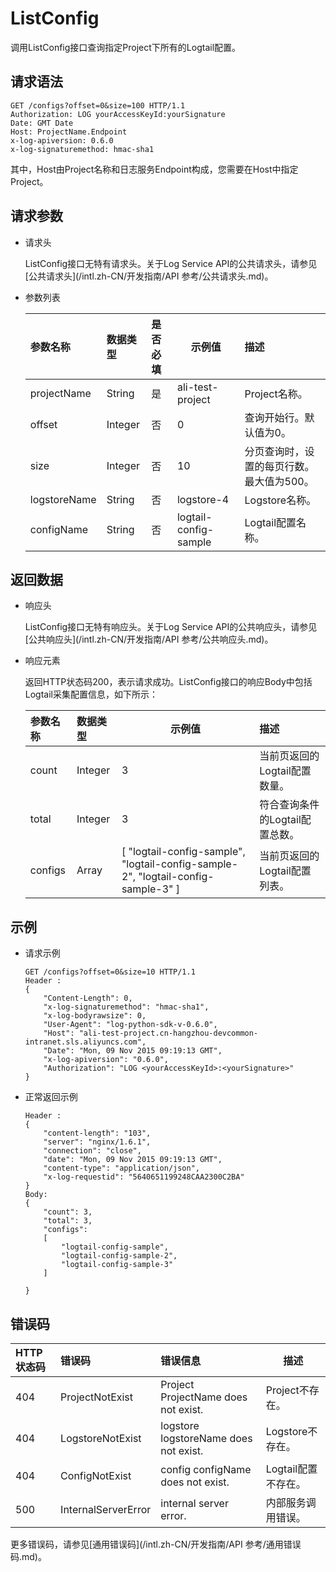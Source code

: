 # ListConfig

调用ListConfig接口查询指定Project下所有的Logtail配置。

## 请求语法

```
GET /configs?offset=0&size=100 HTTP/1.1
Authorization: LOG yourAccessKeyId:yourSignature 
Date: GMT Date
Host: ProjectName.Endpoint
x-log-apiversion: 0.6.0
x-log-signaturemethod: hmac-sha1
```

其中，Host由Project名称和日志服务Endpoint构成，您需要在Host中指定Project。

## 请求参数

-   请求头

    ListConfig接口无特有请求头。关于Log Service API的公共请求头，请参见[公共请求头](/intl.zh-CN/开发指南/API 参考/公共请求头.md)。

-   参数列表

    |参数名称|数据类型|是否必填|示例值|描述|
    |:---|:---|:---|---|:-|
    |projectName|String|是|ali-test-project|Project名称。|
    |offset|Integer|否|0|查询开始行。默认值为0。|
    |size|Integer|否|10|分页查询时，设置的每页行数。最大值为500。|
    |logstoreName|String|否|logstore-4|Logstore名称。|
    |configName|String|否|logtail-config-sample|Logtail配置名称。|


## 返回数据

-   响应头

    ListConfig接口无特有响应头。关于Log Service API的公共响应头，请参见[公共响应头](/intl.zh-CN/开发指南/API 参考/公共响应头.md)。

-   响应元素

    返回HTTP状态码200，表示请求成功。ListConfig接口的响应Body中包括Logtail采集配置信息，如下所示：

    |参数名称|数据类型|示例值|描述|
    |:---|:---|---|:-|
    |count|Integer|3|当前页返回的Logtail配置数量。|
    |total|Integer|3|符合查询条件的Logtail配置总数。|
    |configs|Array|\[ "logtail-config-sample", "logtail-config-sample-2", "logtail-config-sample-3" \]|当前页返回的Logtail配置列表。|


## 示例

-   请求示例

    ```
    GET /configs?offset=0&size=10 HTTP/1.1
    Header :
    {
        "Content-Length": 0, 
        "x-log-signaturemethod": "hmac-sha1", 
        "x-log-bodyrawsize": 0, 
        "User-Agent": "log-python-sdk-v-0.6.0", 
        "Host": "ali-test-project.cn-hangzhou-devcommon-intranet.sls.aliyuncs.com", 
        "Date": "Mon, 09 Nov 2015 09:19:13 GMT", 
        "x-log-apiversion": "0.6.0", 
        "Authorization": "LOG <yourAccessKeyId>:<yourSignature>"
    }
    ```

-   正常返回示例

    ```
    Header :
    {
        "content-length": "103", 
        "server": "nginx/1.6.1", 
        "connection": "close", 
        "date": "Mon, 09 Nov 2015 09:19:13 GMT", 
        "content-type": "application/json", 
        "x-log-requestid": "5640651199248CAA2300C2BA"
    }
    Body:
    {
        "count": 3, 
        "total": 3,
        "configs": 
        [
            "logtail-config-sample", 
            "logtail-config-sample-2", 
            "logtail-config-sample-3"
        ]
    
    }
    ```


## 错误码

|HTTP状态码|错误码|错误信息|描述|
|:------|:--|:---|--|
|404|ProjectNotExist|Project ProjectName does not exist.|Project不存在。|
|404|LogstoreNotExist|logstore logstoreName does not exist.|Logstore不存在。|
|404|ConfigNotExist|config configName does not exist.|Logtail配置不存在。|
|500|InternalServerError|internal server error.|内部服务调用错误。|

更多错误码，请参见[通用错误码](/intl.zh-CN/开发指南/API 参考/通用错误码.md)。

